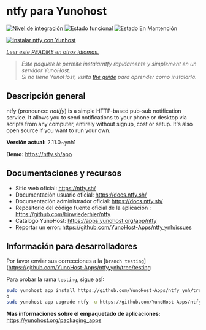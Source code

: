<!--
Este archivo README esta generado automaticamente<https://github.com/YunoHost/apps/tree/master/tools/readme_generator>
No se debe editar a mano.
-->

# ntfy para Yunohost

[![Nivel de integración](https://dash.yunohost.org/integration/ntfy.svg)](https://dash.yunohost.org/appci/app/ntfy) ![Estado funcional](https://ci-apps.yunohost.org/ci/badges/ntfy.status.svg) ![Estado En Mantención](https://ci-apps.yunohost.org/ci/badges/ntfy.maintain.svg)

[![Instalar ntfy con Yunhost](https://install-app.yunohost.org/install-with-yunohost.svg)](https://install-app.yunohost.org/?app=ntfy)

*[Leer este README en otros idiomas.](./ALL_README.md)*

> *Este paquete le permite instalarntfy rapidamente y simplement en un servidor YunoHost.*  
> *Si no tiene YunoHost, visita [the guide](https://yunohost.org/install) para aprender como instalarla.*

## Descripción general

ntfy (pronounce: *notify*) is a simple HTTP-based pub-sub notification service. It allows you to send notifications to your phone or desktop via scripts from any computer, entirely without signup, cost or setup. It's also open source if you want to run your own.


**Versión actual:** 2.11.0~ynh1

**Demo:** <https://ntfy.sh/app>
## Documentaciones y recursos

- Sitio web oficial: <https://ntfy.sh/>
- Documentación usuario oficial: <https://docs.ntfy.sh/>
- Documentación administrador oficial: <https://docs.ntfy.sh/>
- Repositorio del código fuente oficial de la aplicación : <https://github.com/binwiederhier/ntfy>
- Catálogo YunoHost: <https://apps.yunohost.org/app/ntfy>
- Reportar un error: <https://github.com/YunoHost-Apps/ntfy_ynh/issues>

## Información para desarrolladores

Por favor enviar sus correcciones a la [`branch testing`](https://github.com/YunoHost-Apps/ntfy_ynh/tree/testing

Para probar la rama `testing`, sigue asÍ:

```bash
sudo yunohost app install https://github.com/YunoHost-Apps/ntfy_ynh/tree/testing --debug
o
sudo yunohost app upgrade ntfy -u https://github.com/YunoHost-Apps/ntfy_ynh/tree/testing --debug
```

**Mas informaciones sobre el empaquetado de aplicaciones:** <https://yunohost.org/packaging_apps>
